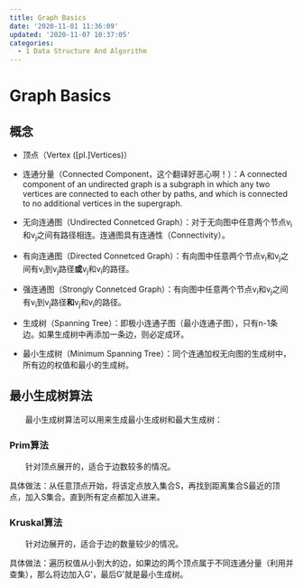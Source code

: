 ```yaml
---
title: Graph Basics
date: '2020-11-01 11:36:09'
updated: '2020-11-07 10:37:05'
categories:
  - 1 Data Structure And Algorithm
---
```

# Graph Basics

## 概念

- 顶点（Vertex ([pl.]Vertices)）

- 连通分量（Connected Component，这个翻译好恶心啊！）：A connected component of an undirected graph is a subgraph in which any two vertices are connected to each other by paths, and which is connected to no additional vertices in the supergraph.

- 无向连通图（Undirected Connetced Graph）：对于无向图中任意两个节点v<sub>i</sub>和v<sub>j</sub>之间有路径相连。连通图具有连通性（Connectivity）。

- 有向连通图（Directed Connetced Graph）：有向图中任意两个节点v<sub>i</sub>和v<sub>j</sub>之间有v<sub>i</sub>到v<sub>j</sub>路径**或**v<sub>j</sub>和v<sub>i</sub>的路径。

- 强连通图（Strongly Connetced Graph）：有向图中任意两个节点v<sub>i</sub>和v<sub>j</sub>之间有v<sub>i</sub>到v<sub>j</sub>路径**和**v<sub>j</sub>和v<sub>i</sub>的路径。

- 生成树（Spanning Tree）：即极小连通子图（最小连通子图），只有n-1条边。如果生成树中再添加一条边，则必定成环。

- 最小生成树（Minimum Spanning Tree）：同个连通加权无向图的生成树中，所有边的权值和最小的生成树。

## 最小生成树算法

　　最小生成树算法可以用来生成最小生成树和最大生成树：

### Prim算法

　　针对顶点展开的，适合于边数较多的情况。

具体做法：从任意顶点开始，将该定点放入集合S，再找到距离集合S最近的顶点，加入S集合。直到所有定点都加入进来。

### Kruskal算法

　　针对边展开的，适合于边的数量较少的情况。

具体做法：遍历权值从小到大的边，如果边的两个顶点属于不同连通分量（利用并查集），那么将边加入G'，最后G'就是最小生成树。

